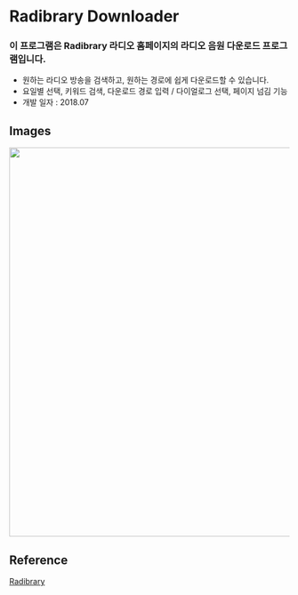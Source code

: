 # Radibrary Downloader

### 이 프로그램은 Radibrary 라디오 홈페이지의 라디오 음원 다운로드 프로그램입니다.
- 원하는 라디오 방송을 검색하고, 원하는 경로에 쉽게 다운로드할 수 있습니다.
- 요일별 선택, 키워드 검색, 다운로드 경로 입력 / 다이얼로그 선택, 페이지 넘김 기능
- 개발 일자 : 2018.07
 
 ## Images
<img src="https://github.com/ehn1225/Arduino_Codes/assets/5174517/88baeb9c-5624-4a00-824f-d7ec5fcdc070"  width="700"/>

## Reference
[Radibrary](https://radibrary.tistory.com/)